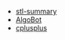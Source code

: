 - [stl-summary](https://users.cs.northwestern.edu/~riesbeck/programming/c++/stl-summary.html)
- [AlgoBot](https://www.youtube.com/watch?v=qv-GRmT32Sc&list=PLknt5L1fvp7UdD6Vm09rS56Mkz1Zxjg0A&index=1&ab_channel=AlgoBot)
- [cplusplus](https://cplusplus.com/reference/stl/)
